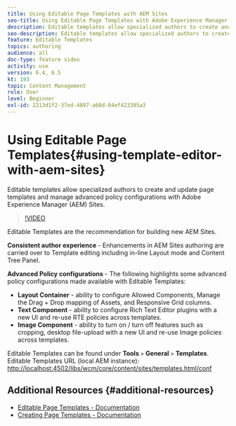 ```yaml
---
title: Using Editable Page Templates with AEM Sites
seo-title: Using Editable Page Templates with Adobe Experience Manager Sites
description: Editable templates allow specialized authors to create and update page templates and manage advanced policy configurations with AEM Sites.
seo-description: Editable templates allow specialized authors to create and update page templates and manage advanced policy configurations with Adobe Experience Manager Sites.
feature: Editable Templates
topics: authoring
audience: all
doc-type: feature video
activity: use
version: 6.4, 6.5
kt: 193
topic: Content Management
role: User
level: Beginner
exl-id: 2213d1f2-37ed-4897-a68d-04ef423395a3
---
```

# Using Editable Page Templates{#using-template-editor-with-aem-sites}

Editable templates allow specialized authors to create and update page templates and manage advanced policy configurations with Adobe Experience Manager (AEM) Sites.

>[!VIDEO](https://video.tv.adobe.com/v/326784?quality=12&learn=on)

Editable Templates are the recommendation for building new AEM Sites.

**Consistent author experience** - Enhancements in AEM Sites authoring are carried over to Template editing including in-line Layout mode and Content Tree Panel.

**Advanced Policy configurations** - The following highlights some advanced policy configurations made available with Editable Templates:

* **Layout Container** - ability to configure Allowed Components, Manage the Drag + Drop mapping of Assets, and Responsive Grid columns.
* **Text Component** - ability to configure Rich Text Editor plugins with a new UI and re-use RTE policies across templates.
* **Image Component** - ability to turn on / turn off features such as cropping, desktop file-upload with a new UI and re-use Image policies across templates.

Editable Templates can be found under **Tools** `>` **General** `>` **Templates**.  
Editable Templates URL (local AEM instance): [http://localhost:4502/libs/wcm/core/content/sites/templates.html/conf](http://localhost:4502/libs/wcm/core/content/sites/templates.html/conf)

## Additional Resources {#additional-resources}

* [Editable Page Templates - Documentation](https://experienceleague.adobe.com/docs/experience-manager-65/developing/platform/templates/page-templates-editable.html)
* [Creating Page Templates - Documentation](https://experienceleague.adobe.com/docs/experience-manager-65/authoring/siteandpage/templates.html)
